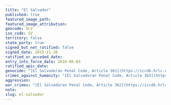 ```yaml
---
title: "El Salvador"
published: true
featured_image_path:
featured_image_attribution:
geocode: SLV
iso_code: SV
territory: false
state_party: true
signed_but_not_ratified: false
signed_date: 2015-11-26
ratified_or_acceded_date:
entry_into_force_date: 2016-06-03
ratified_apic_date:
genocide: "[El Salvadoran Penal Code, Article 361](https://iccdb.hrlc.net/data/doc/577/)"
crimes_against_humanity: "[El Salvadoran Penal Code, Article 363](https://iccdb.hrlc.net/data/doc/577/)"
aggression:
war_crimes: "[El Salvadoran Penal Code, Article 362](https://iccdb.hrlc.net/data/doc/577/)"
note:
slug: el-salvador
---
```

